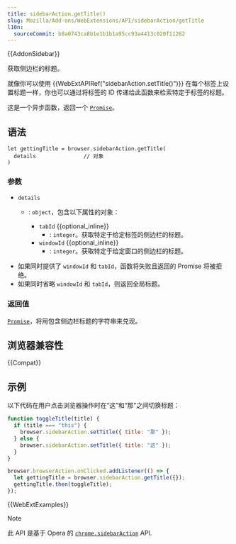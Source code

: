 ```yaml
---
title: sidebarAction.getTitle()
slug: Mozilla/Add-ons/WebExtensions/API/sidebarAction/getTitle
l10n:
  sourceCommit: b8a0743ca8b1e1b1b1a95cc93a4413c020f11262
---
```


{{AddonSidebar}}

获取侧边栏的标题。

就像你可以使用 {{WebExtAPIRef("sidebarAction.setTitle()")}} 在每个标签上设置标题一样，你也可以通过将标签的 ID 传递给此函数来检索特定于标签的标题。

这是一个异步函数，返回一个 [`Promise`](/zh-CN/docs/Web/JavaScript/Reference/Global_Objects/Promise)。

## 语法

```js-nolint
let gettingTitle = browser.sidebarAction.getTitle(
  details               // 对象
)
```

### 参数

- `details`

  - : `object`，包含以下属性的对象：

    - `tabId` {{optional_inline}}
      - : `integer`。获取特定于给定标签的侧边栏的标题。
    - `windowId` {{optional_inline}}
      - : `integer`。获取特定于给定窗口的侧边栏的标题。

<!---->

- 如果同时提供了 `windowId` 和 `tabId`，函数将失败且返回的 Promise 将被拒绝。
- 如果同时省略 `windowId` 和 `tabId`，则返回全局标题。

### 返回值

[`Promise`](/zh-CN/docs/Web/JavaScript/Reference/Global_Objects/Promise)，将用包含侧边栏标题的字符串来兑现。

## 浏览器兼容性

{{Compat}}

## 示例

以下代码在用户点击浏览器操作时在“这”和“那”之间切换标题：

```js
function toggleTitle(title) {
  if (title === "this") {
    browser.sidebarAction.setTitle({ title: "那" });
  } else {
    browser.sidebarAction.setTitle({ title: "这" });
  }
}

browser.browserAction.onClicked.addListener(() => {
  let gettingTitle = browser.sidebarAction.getTitle({});
  gettingTitle.then(toggleTitle);
});
```

{{WebExtExamples}}

> [!NOTE]
> 此 API 是基于 Opera 的 [`chrome.sidebarAction`](https://help.opera.com/en/extensions/sidebar-action-api/) API.

<!--
// Copyright 2015 The Chromium Authors. All rights reserved.
//
// Redistribution and use in source and binary forms, with or without
// modification, are permitted provided that the following conditions are
// met:
//
//    * Redistributions of source code must retain the above copyright
// notice, this list of conditions and the following disclaimer.
//    * Redistributions in binary form must reproduce the above
// copyright notice, this list of conditions and the following disclaimer
// in the documentation and/or other materials provided with the
// distribution.
//    * Neither the name of Google Inc. nor the names of its
// contributors may be used to endorse or promote products derived from
// this software without specific prior written permission.
//
// THIS SOFTWARE IS PROVIDED BY THE COPYRIGHT HOLDERS AND CONTRIBUTORS
// "AS IS" AND ANY EXPRESS OR IMPLIED WARRANTIES, INCLUDING, BUT NOT
// LIMITED TO, THE IMPLIED WARRANTIES OF MERCHANTABILITY AND FITNESS FOR
// A PARTICULAR PURPOSE ARE DISCLAIMED. IN NO EVENT SHALL THE COPYRIGHT
// OWNER OR CONTRIBUTORS BE LIABLE FOR ANY DIRECT, INDIRECT, INCIDENTAL,
// SPECIAL, EXEMPLARY, OR CONSEQUENTIAL DAMAGES (INCLUDING, BUT NOT
// LIMITED TO, PROCUREMENT OF SUBSTITUTE GOODS OR SERVICES; LOSS OF USE,
// DATA, OR PROFITS; OR BUSINESS INTERRUPTION) HOWEVER CAUSED AND ON ANY
// THEORY OF LIABILITY, WHETHER IN CONTRACT, STRICT LIABILITY, OR TORT
// (INCLUDING NEGLIGENCE OR OTHERWISE) ARISING IN ANY WAY OUT OF THE USE
// OF THIS SOFTWARE, EVEN IF ADVISED OF THE POSSIBILITY OF SUCH DAMAGE.
-->
